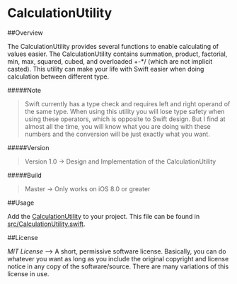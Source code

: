# CalculationUtility

##Overview

The CalculationUtility provides several functions to enable calculating of values easier. The CalculationUtility contains summation, product, factorial, min, max, squared, cubed, and overloaded +-*/ (which are not implicit casted). This utility can make your life with Swift easier when doing calculation between different type.

#####Note
>Swift currently has a type check and requires left and right operand of the same type. When using this utility you will lose type safety when using these operators, which is opposite to Swift design. But I find at almost all the time, you will know what you are doing with these numbers and the conversion will be just exactly what you want.

#####Version
>Version 1.0 -> Design and Implementation of the CalculationUtility 

#####Build
>Master -> Only works on iOS 8.0 or greater

##Usage

Add the [CalculationUtility](https://github.com/rahulnadella/CalculationUtility/blob/master/src/CalculationUtility.swift) to your project. This file can be found in [src/CalculationUtility.swift](https://github.com/rahulnadella/CalculationUtility/blob/master/src).

##License

*MIT License* --> A short, permissive software license. Basically, you can do whatever you want as long as you include the original copyright and license notice in any copy of the software/source.  There are many variations of this license in use.

